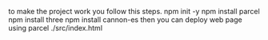 to make the project work you follow this steps.
npm init -y
npm install parcel
npm install three
npm install cannon-es
then you can deploy web page using parcel ./src/index.html